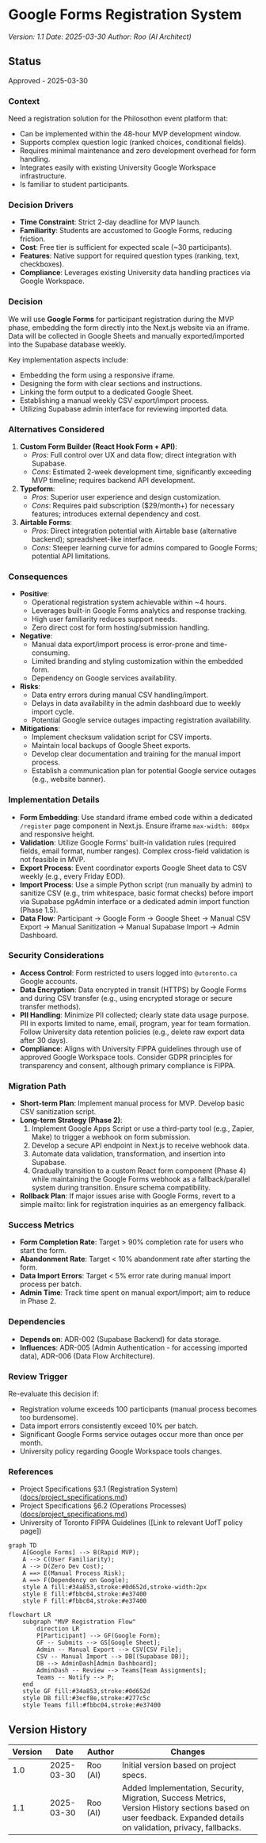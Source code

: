 # Google Forms Registration System

*Version: 1.1*
*Date: 2025-03-30*
*Author: Roo (AI Architect)*

## Status
Approved - 2025-03-30

### Context
Need a registration solution for the Philosothon event platform that:
- Can be implemented within the 48-hour MVP development window.
- Supports complex question logic (ranked choices, conditional fields).
- Requires minimal maintenance and zero development overhead for form handling.
- Integrates easily with existing University Google Workspace infrastructure.
- Is familiar to student participants.

### Decision Drivers
- **Time Constraint**: Strict 2-day deadline for MVP launch.
- **Familiarity**: Students are accustomed to Google Forms, reducing friction.
- **Cost**: Free tier is sufficient for expected scale (~30 participants).
- **Features**: Native support for required question types (ranking, text, checkboxes).
- **Compliance**: Leverages existing University data handling practices via Google Workspace.

### Decision
We will use **Google Forms** for participant registration during the MVP phase, embedding the form directly into the Next.js website via an iframe. Data will be collected in Google Sheets and manually exported/imported into the Supabase database weekly.

Key implementation aspects include:
- Embedding the form using a responsive iframe.
- Designing the form with clear sections and instructions.
- Linking the form output to a dedicated Google Sheet.
- Establishing a manual weekly CSV export/import process.
- Utilizing Supabase admin interface for reviewing imported data.

### Alternatives Considered
1.  **Custom Form Builder (React Hook Form + API)**:
    *   *Pros*: Full control over UX and data flow; direct integration with Supabase.
    *   *Cons*: Estimated 2-week development time, significantly exceeding MVP timeline; requires backend API development.
2.  **Typeform**:
    *   *Pros*: Superior user experience and design customization.
    *   *Cons*: Requires paid subscription ($29/month+) for necessary features; introduces external dependency and cost.
3.  **Airtable Forms**:
    *   *Pros*: Direct integration potential with Airtable base (alternative backend); spreadsheet-like interface.
    *   *Cons*: Steeper learning curve for admins compared to Google Forms; potential API limitations.

### Consequences
-   **Positive**:
    *   Operational registration system achievable within ~4 hours.
    *   Leverages built-in Google Forms analytics and response tracking.
    *   High user familiarity reduces support needs.
    *   Zero direct cost for form hosting/submission handling.
-   **Negative**:
    *   Manual data export/import process is error-prone and time-consuming.
    *   Limited branding and styling customization within the embedded form.
    *   Dependency on Google services availability.
-   **Risks**:
    *   Data entry errors during manual CSV handling/import.
    *   Delays in data availability in the admin dashboard due to weekly import cycle.
    *   Potential Google service outages impacting registration availability.
-   **Mitigations**:
    *   Implement checksum validation script for CSV imports.
    *   Maintain local backups of Google Sheet exports.
    *   Develop clear documentation and training for the manual import process.
    *   Establish a communication plan for potential Google service outages (e.g., website banner).

### Implementation Details
-   **Form Embedding**: Use standard iframe embed code within a dedicated `/register` page component in Next.js. Ensure iframe `max-width: 800px` and responsive height.
-   **Validation**: Utilize Google Forms' built-in validation rules (required fields, email format, number ranges). Complex cross-field validation is not feasible in MVP.
-   **Export Process**: Event coordinator exports Google Sheet data to CSV weekly (e.g., every Friday EOD).
-   **Import Process**: Use a simple Python script (run manually by admin) to sanitize CSV (e.g., trim whitespace, basic format checks) before import via Supabase pgAdmin interface or a dedicated admin import function (Phase 1.5).
-   **Data Flow**: Participant -> Google Form -> Google Sheet -> Manual CSV Export -> Manual Sanitization -> Manual Supabase Import -> Admin Dashboard.

### Security Considerations
-   **Access Control**: Form restricted to users logged into `@utoronto.ca` Google accounts.
-   **Data Encryption**: Data encrypted in transit (HTTPS) by Google Forms and during CSV transfer (e.g., using encrypted storage or secure transfer methods).
-   **PII Handling**: Minimize PII collected; clearly state data usage purpose. PII in exports limited to name, email, program, year for team formation. Follow University data retention policies (e.g., delete raw export data after 30 days).
-   **Compliance**: Aligns with University FIPPA guidelines through use of approved Google Workspace tools. Consider GDPR principles for transparency and consent, although primary compliance is FIPPA.

### Migration Path
-   **Short-term Plan**: Implement manual process for MVP. Develop basic CSV sanitization script.
-   **Long-term Strategy (Phase 2)**:
    1.  Implement Google Apps Script or use a third-party tool (e.g., Zapier, Make) to trigger a webhook on form submission.
    2.  Develop a secure API endpoint in Next.js to receive webhook data.
    3.  Automate data validation, transformation, and insertion into Supabase.
    4.  Gradually transition to a custom React form component (Phase 4) while maintaining the Google Forms webhook as a fallback/parallel system during transition. Ensure schema compatibility.
-   **Rollback Plan**: If major issues arise with Google Forms, revert to a simple mailto: link for registration inquiries as an emergency fallback.

### Success Metrics
-   **Form Completion Rate**: Target > 90% completion rate for users who start the form.
-   **Abandonment Rate**: Target < 10% abandonment rate after starting the form.
-   **Data Import Errors**: Target < 5% error rate during manual import process per batch.
-   **Admin Time**: Track time spent on manual export/import; aim to reduce in Phase 2.

### Dependencies
-   **Depends on**: ADR-002 (Supabase Backend) for data storage.
-   **Influences**: ADR-005 (Admin Authentication - for accessing imported data), ADR-006 (Data Flow Architecture).

### Review Trigger
Re-evaluate this decision if:
-   Registration volume exceeds 100 participants (manual process becomes too burdensome).
-   Data import errors consistently exceed 10% per batch.
-   Significant Google Forms service outages occur more than once per month.
-   University policy regarding Google Workspace tools changes.

### References
-   Project Specifications §3.1 (Registration System) ([docs/project_specifications.md](docs/project_specifications.md))
-   Project Specifications §6.2 (Operations Processes) ([docs/project_specifications.md](docs/project_specifications.md))
-   University of Toronto FIPPA Guidelines ([Link to relevant UofT policy page])

```mermaid
graph TD
    A[Google Forms] --> B(Rapid MVP);
    A --> C(User Familiarity);
    A --> D(Zero Dev Cost);
    A ==> E(Manual Process Risk);
    A ==> F(Dependency on Google);
    style A fill:#34a853,stroke:#0d652d,stroke-width:2px
    style E fill:#fbbc04,stroke:#e37400
    style F fill:#fbbc04,stroke:#e37400
```

```mermaid
flowchart LR
    subgraph "MVP Registration Flow"
        direction LR
        P[Participant] --> GF(Google Form);
        GF -- Submits --> GS[Google Sheet];
        Admin -- Manual Export --> CSV[CSV File];
        CSV -- Manual Import --> DB[(Supabase DB)];
        DB --> AdminDash[Admin Dashboard];
        AdminDash -- Review --> Teams[Team Assignments];
        Teams -- Notify --> P;
    end
    style GF fill:#34a853,stroke:#0d652d
    style DB fill:#3ecf8e,stroke:#277c5c
    style Teams fill:#fbbc04,stroke:#e37400
```

## Version History
| Version | Date       | Author        | Changes                                                                 |
|---------|------------|---------------|-------------------------------------------------------------------------|
| 1.0     | 2025-03-30 | Roo (AI)      | Initial version based on project specs.                                   |
| 1.1     | 2025-03-30 | Roo (AI)      | Added Implementation, Security, Migration, Success Metrics, Version History sections based on user feedback. Expanded details on validation, privacy, fallbacks. |